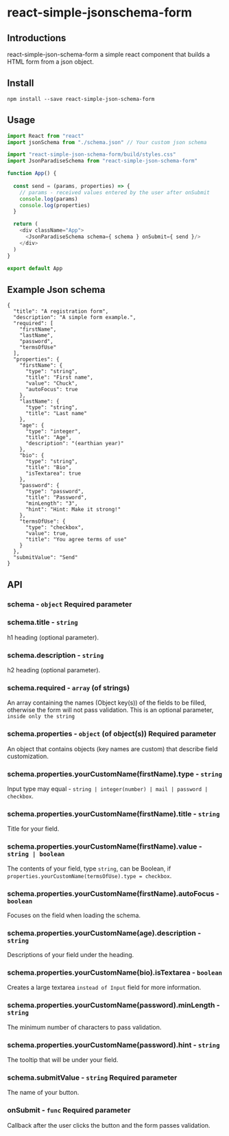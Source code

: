 react-simple-jsonschema-form
============================

## Introductions

react-simple-json-schema-form a simple react component that builds a HTML form from a json object.

## Install
```
npm install --save react-simple-json-schema-form
```

## Usage

```js
import React from "react"
import jsonSchema from "./schema.json" // Your custom json schema

import "react-simple-json-schema-form/build/styles.css"
import JsonParadiseSchema from "react-simple-json-schema-form"

function App() {
  
  const send = (params, properties) => {
    // params - received values ​​entered by the user after onSubmit
    console.log(params)
    console.log(properties)
  }

  return (
    <div className="App">
      <JsonParadiseSchema schema={ schema } onSubmit={ send }/>
    </div>
  )
}

export default App
```

## Example Json schema

```json5
{
  "title": "A registration form",
  "description": "A simple form example.",
  "required": [
    "firstName",
    "lastName",
    "password",
    "termsOfUse"
  ],
  "properties": {
    "firstName": {
      "type": "string",
      "title": "First name",
      "value": "Chuck",
      "autoFocus": true
    },
    "lastName": {
      "type": "string",
      "title": "Last name"
    },
    "age": {
      "type": "integer",
      "title": "Age",
      "description": "(earthian year)"
    },
    "bio": {
      "type": "string",
      "title": "Bio",
      "isTextarea": true
    },
    "password": {
      "type": "password",
      "title": "Password",
      "minLength": "3",
      "hint": "Hint: Make it strong!"
    },
    "termsOfUse": {
      "type": "checkbox",
      "value": true,
      "title": "You agree terms of use"
    }
  },
  "submitValue": "Send"
}
```
## API

### schema - ``` object ``` Required parameter

### schema.title - ``` string ```

h1 heading (optional parameter).

### schema.description - ``` string ```

h2 heading (optional parameter).

### schema.required - ``` array ``` (of strings)

An array containing the names (Object key(s)) of the fields to be filled, otherwise the form will not pass validation.
This is an optional parameter, ```inside only the string```

### schema.properties - ``` object ``` (of object(s)) Required parameter

An object that contains objects (key names are custom) that describe field customization.

### schema.properties.yourCustomName(firstName).type - ``` string ```

Input type may equal - ``` string | integer(number) | mail | password | checkbox ```.

### schema.properties.yourCustomName(firstName).title - ``` string ```

Title for your field.

### schema.properties.yourCustomName(firstName).value - ``` string | boolean```

The contents of your field, type ``` string ```, can be Boolean, if ```properties.yourCustomName(termsOfUse).type = checkbox```.

### schema.properties.yourCustomName(firstName).autoFocus - ``` boolean ```

Focuses on the field when loading the schema.

### schema.properties.yourCustomName(age).description - ``` string ```

Descriptions of your field under the heading.

### schema.properties.yourCustomName(bio).isTextarea - ``` boolean ```

Creates a large textarea ``` instead of Input ``` field for more information.

### schema.properties.yourCustomName(password).minLength - ``` string ```

The minimum number of characters to pass validation.

### schema.properties.yourCustomName(password).hint - ``` string ```

The tooltip that will be under your field.

### schema.submitValue - ``` string ``` Required parameter

The name of your button.

### onSubmit - ``` func ``` Required parameter

Callback after the user clicks the button and the form passes validation.
